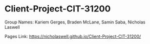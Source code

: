 # Client-Project-CIT-31200

Group Names:
Kariem Gerges,
 Braden McLane,
 Samin Saba,
 Nicholas Laswell

Pages Link:
https://nicholaswell.github.io/Client-Project-CIT-31200/
